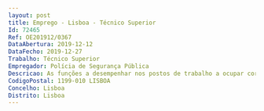 ```yaml
--- 
layout: post
title: Emprego - Lisboa - Técnico Superior
Id: 72465
Ref: OE201912/0367
DataAbertura: 2019-12-12
DataFecho: 2019-12-27
Trabalho: Técnico Superior
Empregador: Polícia de Segurança Pública
Descricao: As funções a desempenhar nos postos de trabalho a ocupar correspondem ao grau 3 de complexidade funcional que, para além dos conteúdos funcionais da carreira categoria de técnico superior, constantes do anexo a que se refere o n.º 2 do artigo 88.º da LTFP, caracterizam se por  Atendimento da linha verde SOS PSP 24 horas e deslocação a qualquer ponto do país, em intervenção em crise, se necessário, em regime de trabalho por turnos, conforme previsto na LTFP  intervenção em primeiros socorros psicológicos e em psicotraumatologia  elaboração do expediente derivado de intervenção em crise ou do atendimento telefónico permanente.
CodigoPostal: 1199-010 LISBOA
Concelho: Lisboa
Distrito: Lisboa
--- 
```

